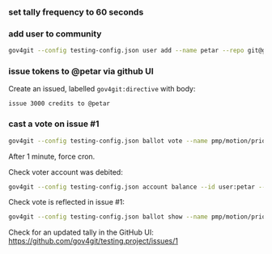 ### set tally frequency to 60 seconds

### add user to community

```sh
gov4git --config testing-config.json user add --name petar --repo git@github.com:petar/gov4git-identity-public.git --branch main
```

### issue tokens to @petar via github UI

Create an issued, labelled `gov4git:directive` with body:

```
issue 3000 credits to @petar
```

### cast a vote on issue #1

```sh
gov4git --config testing-config.json ballot vote --name pmp/motion/priority_poll/1 --choices rank --strengths 10.0
```

After 1 minute, force cron.

Check voter account was debited:

```sh
gov4git --config testing-config.json account balance --id user:petar --asset plural
```

Check vote is reflected in issue #1:

```sh
gov4git --config testing-config.json ballot show --name pmp/motion/priority_poll/1
```

Check for an updated tally in the GitHub UI: https://github.com/gov4git/testing.project/issues/1
